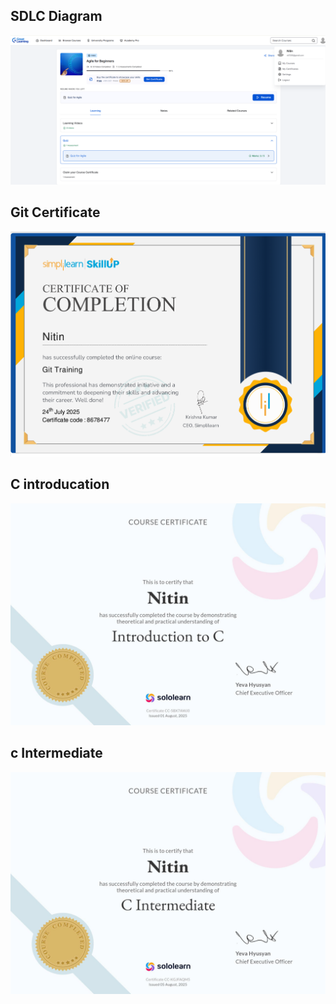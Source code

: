 ## SDLC Diagram

![SDLC Image](sdlc/sdlc.png)

## Git Certificate

![Git Certificate](git/gitcertificate.png)

## C introducation
![c Certificate](c/cintro.jpg)

## c Intermediate
![c Certificate](c/cinter.jpg)



